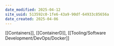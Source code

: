 ```yaml
---
date_modified: 2025-04-12
site_uuid: 513592c0-1fe6-43a9-90df-64933c85656a
date_created: 2025-04-06
---
```


[[Containers]], [[ContainerD]], [[Tooling/Software Development/DevOps/Docker]]